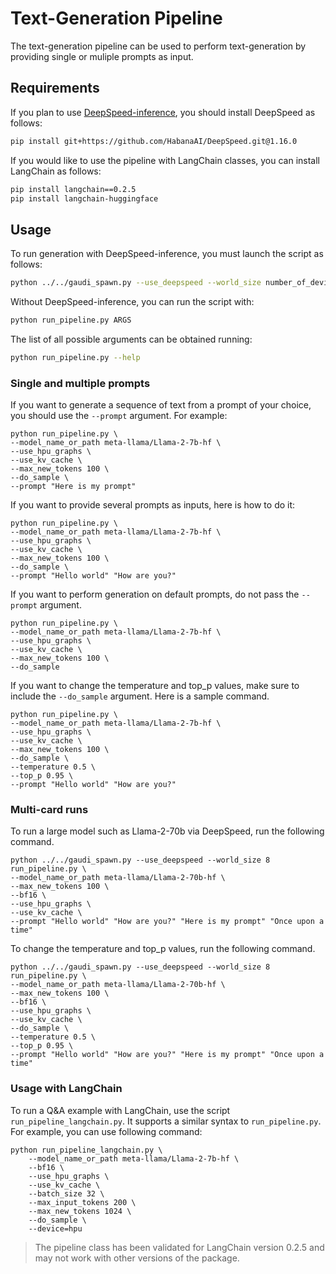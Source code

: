 <!---
Copyright 2023 The HuggingFace Team. All rights reserved.

Licensed under the Apache License, Version 2.0 (the "License");
you may not use this file except in compliance with the License.
You may obtain a copy of the License at

    http://www.apache.org/licenses/LICENSE-2.0

Unless required by applicable law or agreed to in writing, software
distributed under the License is distributed on an "AS IS" BASIS,
WITHOUT WARRANTIES OR CONDITIONS OF ANY KIND, either express or implied.
See the License for the specific language governing permissions and
limitations under the License.
-->

# Text-Generation Pipeline

The text-generation pipeline can be used to perform text-generation by providing single or muliple prompts as input.

## Requirements

If you plan to use [DeepSpeed-inference](https://docs.habana.ai/en/latest/PyTorch/DeepSpeed/Inference_Using_DeepSpeed.html), you should install DeepSpeed as follows:
```bash
pip install git+https://github.com/HabanaAI/DeepSpeed.git@1.16.0
```

If you would like to use the pipeline with LangChain classes, you can install LangChain as follows:
```bash
pip install langchain==0.2.5
pip install langchain-huggingface
```

## Usage

To run generation with DeepSpeed-inference, you must launch the script as follows:

```bash
python ../../gaudi_spawn.py --use_deepspeed --world_size number_of_devices run_pipeline.py ARGS
```

Without DeepSpeed-inference, you can run the script with:

```bash
python run_pipeline.py ARGS
```

The list of all possible arguments can be obtained running:
```bash
python run_pipeline.py --help
```


### Single and multiple prompts

If you want to generate a sequence of text from a prompt of your choice, you should use the `--prompt` argument.
For example:
```
python run_pipeline.py \
--model_name_or_path meta-llama/Llama-2-7b-hf \
--use_hpu_graphs \
--use_kv_cache \
--max_new_tokens 100 \
--do_sample \
--prompt "Here is my prompt"
```

If you want to provide several prompts as inputs, here is how to do it:
```
python run_pipeline.py \
--model_name_or_path meta-llama/Llama-2-7b-hf \
--use_hpu_graphs \
--use_kv_cache \
--max_new_tokens 100 \
--do_sample \
--prompt "Hello world" "How are you?"
```

If you want to perform generation on default prompts, do not pass the `--prompt` argument.
```
python run_pipeline.py \
--model_name_or_path meta-llama/Llama-2-7b-hf \
--use_hpu_graphs \
--use_kv_cache \
--max_new_tokens 100 \
--do_sample
```

If you want to change the temperature and top_p values, make sure to include the `--do_sample` argument. Here is a sample command.
```
python run_pipeline.py \
--model_name_or_path meta-llama/Llama-2-7b-hf \
--use_hpu_graphs \
--use_kv_cache \
--max_new_tokens 100 \
--do_sample \
--temperature 0.5 \
--top_p 0.95 \
--prompt "Hello world" "How are you?"
```

### Multi-card runs

To run a large model such as Llama-2-70b via DeepSpeed, run the following command.
```
python ../../gaudi_spawn.py --use_deepspeed --world_size 8 run_pipeline.py \
--model_name_or_path meta-llama/Llama-2-70b-hf \
--max_new_tokens 100 \
--bf16 \
--use_hpu_graphs \
--use_kv_cache \
--prompt "Hello world" "How are you?" "Here is my prompt" "Once upon a time"
```

To change the temperature and top_p values, run the following command.
```
python ../../gaudi_spawn.py --use_deepspeed --world_size 8 run_pipeline.py \
--model_name_or_path meta-llama/Llama-2-70b-hf \
--max_new_tokens 100 \
--bf16 \
--use_hpu_graphs \
--use_kv_cache \
--do_sample \
--temperature 0.5 \
--top_p 0.95 \
--prompt "Hello world" "How are you?" "Here is my prompt" "Once upon a time"
```

### Usage with LangChain

To run a Q&A example with LangChain, use the script `run_pipeline_langchain.py`. It supports a similar syntax to `run_pipeline.py`. For example, you can use following command:
```
python run_pipeline_langchain.py \
    --model_name_or_path meta-llama/Llama-2-7b-hf \
    --bf16 \
    --use_hpu_graphs \
    --use_kv_cache \
    --batch_size 32 \
    --max_input_tokens 200 \
    --max_new_tokens 1024 \
    --do_sample \
    --device=hpu
```

> The pipeline class has been validated for LangChain version 0.2.5 and may not work with other versions of the package.
